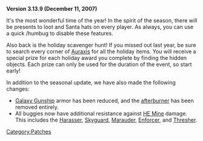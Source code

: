 **Version 3.13.9 (December 11, 2007)**

It's the most wonderful time of the year! In the spirit of the season,
there will be presents to loot and Santa hats on every player. As
always, you can use a quick /humbug to disable these features.

Also back is the holiday scavenger hunt! If you missed out last year, be
sure to search every corner of [Auraxis](../Auraxis.md) for all the
holiday items. You will receive a special prize for each holiday award
you complete by finding the hidden objects. Each prize can only be used
for the duration of the event, so start early!

In addition to the seasonal update, we have also made the following
changes:

- [Galaxy Gunship](../Galaxy_Gunship.md) armor has been reduced,
  and the [afterburner](Afterburner.md) has been removed
  entirely.
- All buggies now have additional resistance against [HE
  Mine](HE_Mine.md) damage. This includes the
  [Harasser](../Harasser.md), [Skyguard](../Skyguard.md),
  [Marauder](../Marauder.md), [Enforcer](../Enforcer.md),
  and [Thresher](../Thresher.md).

[Category:Patches](../Category:Patches.md)
